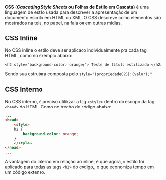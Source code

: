 **CSS** (**_Cascading Style Sheets_ ou Folhas de Estilo em Cascata)** é uma linguagem de estilo usada para descrever a apresentação de um documento escrito em HTML  ou XML. O CSS descreve como elementos são mostrados na tela, no papel, na fala ou em outras mídias.

## CSS Inline

No CSS inline o estilo deve ser aplicado individualmente pra cada tag HTML, como no exemplo abaixo:
```css
<h2 style="background-color: orange;"> Teste de título estilizado </h2>
```

Sendo sua estrutura composta pelo  `style="(propriedadeCSS):(valor);"`
## CSS Interno

No CSS interno, é preciso utilikzar a tag `<style>` dentro do escopo da tag `<head>` do HTML.
Como no trecho de código abaixo:

```html
...
<head>
	<style>
	h2 {
		background-color: orange;
	}
	</style>
</head>
...
```

A vantagem do interno em relação ao inline, é que agora, o estilo foi aplicado para todas as tags `<h2>` do código,, o que economiza tempo em um código extenso.